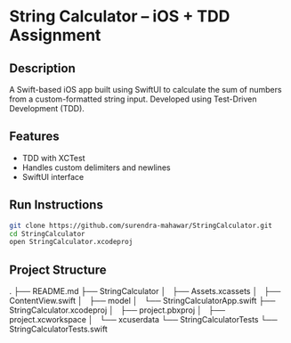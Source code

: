 # String Calculator – iOS + TDD Assignment

## Description
A Swift-based iOS app built using SwiftUI to calculate the sum of numbers from a custom-formatted string input. Developed using Test-Driven Development (TDD).

## Features
- TDD with XCTest
- Handles custom delimiters and newlines
- SwiftUI interface

## Run Instructions
```bash
git clone https://github.com/surendra-mahawar/StringCalculator.git
cd StringCalculator
open StringCalculator.xcodeproj
```

## Project Structure
.
├── README.md
├── StringCalculator
│   ├── Assets.xcassets
│   ├── ContentView.swift
│   ├── model
│   └── StringCalculatorApp.swift
├── StringCalculator.xcodeproj
│   ├── project.pbxproj
│   ├── project.xcworkspace
│   └── xcuserdata
└── StringCalculatorTests
    └── StringCalculatorTests.swift
